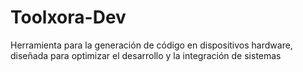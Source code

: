 # Toolxora-Dev
Herramienta para la generación de código en dispositivos hardware, diseñada para optimizar el desarrollo y la integración de sistemas
